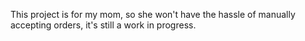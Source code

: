 This project is for my mom, so she won't have the hassle of manually accepting orders, it's still a work in progress.
